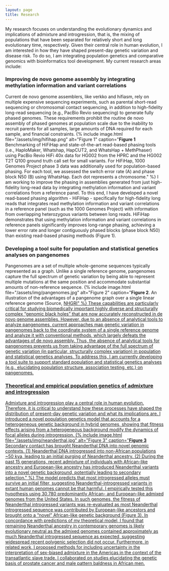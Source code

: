 ```yaml
---
layout: page
title: Research
---
```


My research focuses on understanding the evolutionary dynamics and implications of admixture and introgression, that is, the mixing of populations that have been separated for relatively short and long evolutionary time, respectively. Given their central role in human evolution, I am interested in how they have shaped present-day genetic variation and disease risk. To do so, I am integrating population genetics and comparative genomics with bioinformatics tool development. My current research areas include:

### Improving de novo genome assembly by integrating methylation information and variant correlations

Current de novo genome assemblers, like verkko and hifiasm, rely on multiple expensive sequencing experiments, such as parental short-read sequencing or chromosomal contact sequencing, in addition to high-fidelity long-read sequencing (e.g., PacBio Revio sequencing) to generate fully phased genomes. These requirements prohibit the routine de novo assembly of phased genomes at population scale due to the inability to recruit parents for all samples, large amounts of DNA required for each sample, and financial constraints. {% include image.html file="/assets/img/hifihap.png" alt="Figure 1" caption="<strong>Figure 1</strong> Benchmarking of HiFiHap and state-of-the-art read-based phasing tools (i.e., HaploMaker, Whatshap, HapCUT2, and WhatsHap + MethPhaser) using PacBio Revio HiFi 40x data for HG002 from the HPRC and the HG002 T2T Q100 ground truth call set for small variants. For HiFiHap, 1000 Genomes Project phase 3 data was additionally used for population-based phasing. For each tool, we assessed the switch error rate (A) and phase block N50 (B) using WhatsHap. Each dot represents a chromosome." %} I am working to improve the phasing in assemblies generated from just high-fidelity long-read data by integrating methylation information and variant correlations from a reference panel. To this end, I have developed a novel read-based phasing algorithm - HiFiHap - specifically for high-fidelity long reads that integrates read methylation information and variant correlations in a reference panel (such as the 1000 Genomes Project) with information from overlapping heterozygous variants between long reads. HiFiHap demonstrates that using methylation information and variant correlations in reference panels significantly improves long-range phasing, achieving a lower error rate and longer contiguously phased blocks (phase block N50) than existing read-based phasing methods (Figure 1).


### Developing a tool suite for population and statistical genetics analyses on pangenomes

Pangenomes are a set of multiple whole-genome sequences typically represented as a graph. Unlike a single reference genome, pangenomes capture the full spectrum of genetic variation by being able to represent multiple mutations at the same position and accommodate substantial amounts of non-reference sequence. {% include image.html file="/assets/img/pangenomes.jpg" alt="Figure 2" caption="<strong>Figure 2</strong>. An illustration of the advantages of a pangenome graph over a single linear reference genome (Source,  <a href="https://www.genome.gov/sites/default/files/inline-images/Pangenome-tube-map.jpg" target="_blank">NHGRI" %} These capabilities are particularly critical for studying biomedically important highly diverse and structurally complex “genomic black holes” that are now accurately reconstructed in de novo genome assemblies. However, due to an absence of analytical tools to analyze pangenomes, current approaches map genetic variation in pangenomes back to the coordinate system of a single reference genome and analyze it with conventional methods, which largely defeats the advantages of de novo assembly. Thus, the absence of analytical tools for pangenomes prevents us from taking advantage of the full spectrum of genetic variation (in particular, structurally complex variation) in population and statistical genetics analyses. To address this, I am currently developing a tool suite to support standard population and statistical genetics analyses (e.g., elucidating population structure, association testing, etc.) on pangenomes.

### Theoretical and empirical population genetics of admixture and introgression
Admixture and introgression play a central role in human evolution. Therefore, it is critical to understand how these processes have shaped the distribution of present-day genetic variation and what its implications are. I introduced a novel population genetics model that accounts for a heterogeneous genetic background in hybrid genomes, showing that fitness effects arising from a heterogeneous background modify the dynamics of focal alleles during introgression. {% include image.html file="/assets/img/neanderthal.jpg" alt="Figure 3" caption="<strong>Figure 3</strong> Secondary contact has brought Neanderthal DNA into novel genomic contexts. (1) Neanderthal DNA introgressed into non-African populations ~50 kya, leading to an initial purging of Neanderthal ancestry. (2) During the past 15 generations, recent admixture of individuals with African-like ancestry and European-like ancestry has introduced Neanderthal variants into a novel genetic background, potentially leading to secondary selection." %} The model predicts that most introgressed alleles must survive an initial filter, suggesting Neanderthal-introgressed variants in extant human genomes cannot be that harmful. I empirically tested this hypothesis using 30,780 predominantly African- and European-like admixed genomes from the United States. In such genomes, the fitness of Neanderthal introgressed variants was re-evaluated as most Neanderthal introgressed sequence was contributed by European-like ancestors and brought onto a “novel” African-like genetic background (Figure 3). In concordance with predictions of my theoretical model, I found that remaining Neanderthal ancestry in contemporary genomes is likely evolutionary neutral as the admixed genomes contained approximately as much Neanderthal introgressed sequence as expected, suggesting widespread recent polygenic selection did not occur. Furthermore, in related work, I proposed methods for including uncertainty in the interpretation of sex-biased admixture in the Americas in the context of the transatlantic slave trade. I collaborated on studies elucidating the genetic basis of prostate cancer and male pattern baldness in African men.

